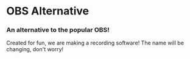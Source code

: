 # OBS Alternative
### An alternative to the popular OBS!

Created for fun, we are making a recording software! The name will be changing, don't worry!
